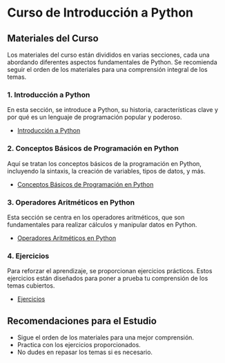 # Curso de Introducción a Python

## Materiales del Curso

Los materiales del curso están divididos en varias secciones, cada una abordando diferentes aspectos fundamentales de Python. Se recomienda seguir el orden de los materiales para una comprensión integral de los temas.

### 1. Introducción a Python

En esta sección, se introduce a Python, su historia, características clave y por qué es un lenguaje de programación popular y poderoso.

- [Introducción a Python](./01-Introduccion_python.md)

### 2. Conceptos Básicos de Programación en Python

Aquí se tratan los conceptos básicos de la programación en Python, incluyendo la sintaxis, la creación de variables, tipos de datos, y más.

- [Conceptos Básicos de Programación en Python](./02-conceptos_basicos.md)

### 3. Operadores Aritméticos en Python

Esta sección se centra en los operadores aritméticos, que son fundamentales para realizar cálculos y manipular datos en Python.

- [Operadores Aritméticos en Python](./03-operadores_aritmeticos.md)

### 4. Ejercicios

Para reforzar el aprendizaje, se proporcionan ejercicios prácticos. Estos ejercicios están diseñados para poner a prueba tu comprensión de los temas cubiertos.

- [Ejercicios](./04-ejercicios.md)

## Recomendaciones para el Estudio

- Sigue el orden de los materiales para una mejor comprensión.
- Practica con los ejercicios proporcionados.
- No dudes en repasar los temas si es necesario.
